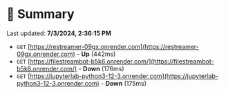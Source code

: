# 📖 Summary
Last updated: **7/3/2024, 2:36:15 PM**

- `GET` [https://restreamer-09gx.onrender.com](https://restreamer-09gx.onrender.com) - **Up** (442ms)
- `GET` [https://filestreambot-b5k6.onrender.com/](https://filestreambot-b5k6.onrender.com/) - **Down** (176ms)
- `GET` [https://jupyterlab-python3-12-3.onrender.com](https://jupyterlab-python3-12-3.onrender.com) - **Down** (175ms)
